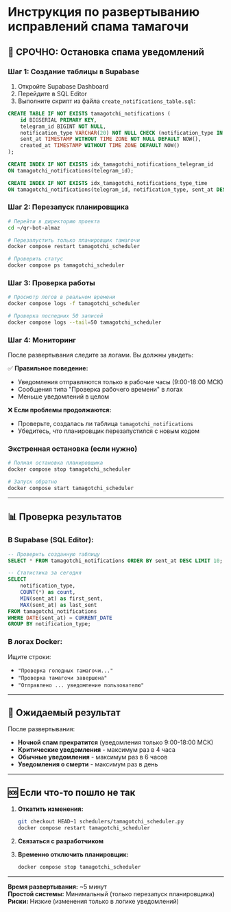 # Инструкция по развертыванию исправлений спама тамагочи

## 🚨 СРОЧНО: Остановка спама уведомлений

### Шаг 1: Создание таблицы в Supabase

1. Откройте Supabase Dashboard
2. Перейдите в SQL Editor
3. Выполните скрипт из файла `create_notifications_table.sql`:

```sql
CREATE TABLE IF NOT EXISTS tamagotchi_notifications (
    id BIGSERIAL PRIMARY KEY,
    telegram_id BIGINT NOT NULL,
    notification_type VARCHAR(20) NOT NULL CHECK (notification_type IN ('critical', 'hungry', 'death')),
    sent_at TIMESTAMP WITHOUT TIME ZONE NOT NULL DEFAULT NOW(),
    created_at TIMESTAMP WITHOUT TIME ZONE DEFAULT NOW()
);

CREATE INDEX IF NOT EXISTS idx_tamagotchi_notifications_telegram_id 
ON tamagotchi_notifications(telegram_id);

CREATE INDEX IF NOT EXISTS idx_tamagotchi_notifications_type_time 
ON tamagotchi_notifications(telegram_id, notification_type, sent_at DESC);
```

### Шаг 2: Перезапуск планировщика

```bash
# Перейти в директорию проекта
cd ~/qr-bot-almaz

# Перезапустить только планировщик тамагочи
docker compose restart tamagotchi_scheduler

# Проверить статус
docker compose ps tamagotchi_scheduler
```

### Шаг 3: Проверка работы

```bash
# Просмотр логов в реальном времени
docker compose logs -f tamagotchi_scheduler

# Проверка последних 50 записей
docker compose logs --tail=50 tamagotchi_scheduler
```

### Шаг 4: Мониторинг

После развертывания следите за логами. Вы должны увидеть:

✅ **Правильное поведение:**
- Уведомления отправляются только в рабочие часы (9:00-18:00 МСК)
- Сообщения типа "Проверка рабочего времени" в логах
- Меньше уведомлений в целом

❌ **Если проблемы продолжаются:**
- Проверьте, создалась ли таблица `tamagotchi_notifications`
- Убедитесь, что планировщик перезапустился с новым кодом

### Экстренная остановка (если нужно)

```bash
# Полная остановка планировщика
docker compose stop tamagotchi_scheduler

# Запуск обратно
docker compose start tamagotchi_scheduler
```

---

## 📊 Проверка результатов

### В Supabase (SQL Editor):

```sql
-- Проверить созданную таблицу
SELECT * FROM tamagotchi_notifications ORDER BY sent_at DESC LIMIT 10;

-- Статистика за сегодня
SELECT 
    notification_type,
    COUNT(*) as count,
    MIN(sent_at) as first_sent,
    MAX(sent_at) as last_sent
FROM tamagotchi_notifications 
WHERE DATE(sent_at) = CURRENT_DATE
GROUP BY notification_type;
```

### В логах Docker:

Ищите строки:
- `"Проверка голодных тамагочи..."`
- `"Проверка тамагочи завершена"`
- `"Отправлено ... уведомление пользователю"`

---

## 🎯 Ожидаемый результат

После развертывания:
- **Ночной спам прекратится** (уведомления только 9:00-18:00 МСК)
- **Критические уведомления** - максимум раз в 4 часа
- **Обычные уведомления** - максимум раз в 6 часов
- **Уведомления о смерти** - максимум раз в день

---

## 🆘 Если что-то пошло не так

1. **Откатить изменения:**
   ```bash
   git checkout HEAD~1 schedulers/tamagotchi_scheduler.py
   docker compose restart tamagotchi_scheduler
   ```

2. **Связаться с разработчиком**

3. **Временно отключить планировщик:**
   ```bash
   docker compose stop tamagotchi_scheduler
   ```

---

**Время развертывания:** ~5 минут  
**Простой системы:** Минимальный (только перезапуск планировщика)  
**Риски:** Низкие (изменения только в логике уведомлений)
